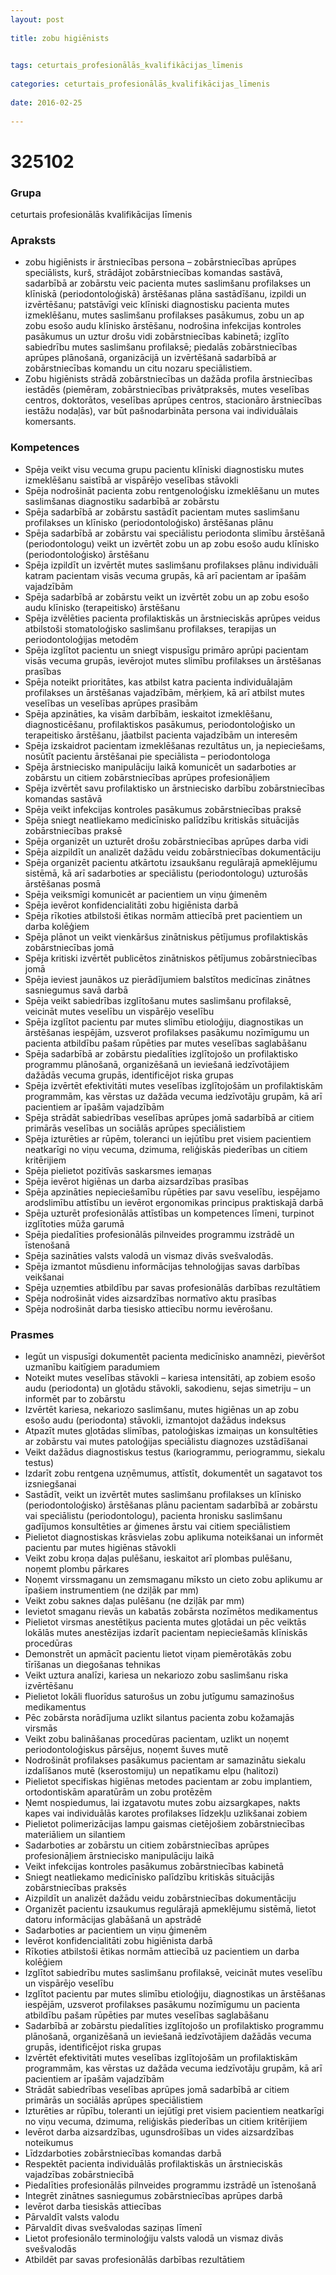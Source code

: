 ```yaml
---
layout: post
    
title: zobu higiēnists

    
tags: ceturtais_profesionālās_kvalifikācijas_līmenis
    
categories: ceturtais_profesionālās_kvalifikācijas_līmenis
    
date: 2016-02-25
    
---
```

# 325102

### Grupa
ceturtais profesionālās kvalifikācijas līmenis


### Apraksts

* zobu higiēnists ir ārstniecības persona – zobārstniecības aprūpes speciālists, kurš, strādājot zobārstniecības komandas sastāvā, sadarbībā ar zobārstu veic pacienta mutes saslimšanu profilakses un klīniskā (periodontoloģiskā) ārstēšanas plāna sastādīšanu, izpildi un izvērtēšanu; patstāvīgi veic klīniski diagnostisku pacienta mutes izmeklēšanu, mutes saslimšanu profilakses pasākumus, zobu un ap zobu esošo audu klīnisko ārstēšanu, nodrošina infekcijas kontroles pasākumus un uztur drošu vidi zobārstniecības kabinetā; izglīto sabiedrību mutes saslimšanu profilaksē; piedalās zobārstniecības aprūpes plānošanā, organizācijā un izvērtēšanā sadarbībā ar zobārstniecības komandu un citu nozaru speciālistiem. 
* Zobu higiēnists strādā zobārstniecības un dažāda profila ārstniecības iestādēs (piemēram, zobārstniecības privātpraksēs, mutes veselības centros, doktorātos, veselības aprūpes centros, stacionāro ārstniecības iestāžu nodaļās), var būt pašnodarbināta persona vai individuālais komersants. 

### Kompetences

* Spēja veikt visu vecuma grupu pacientu klīniski diagnostisku mutes izmeklēšanu saistībā ar vispārējo veselības stāvokli
* Spēja nodrošināt pacienta zobu rentgenoloģisku izmeklēšanu un mutes saslimšanas diagnostiku sadarbībā ar zobārstu
* Spēja sadarbībā ar zobārstu sastādīt pacientam mutes saslimšanu profilakses un klīnisko (periodontoloģisko) ārstēšanas plānu
* Spēja sadarbībā ar zobārstu vai speciālistu periodonta slimību ārstēšanā (periodontologu) veikt un izvērtēt zobu un ap zobu esošo audu klīnisko (periodontoloģisko) ārstēšanu
* Spēja izpildīt un izvērtēt mutes saslimšanu profilakses plānu individuāli katram pacientam visās vecuma grupās, kā arī pacientam ar īpašām vajadzībām
* Spēja sadarbībā ar zobārstu veikt un izvērtēt zobu un ap zobu esošo audu klīnisko (terapeitisko) ārstēšanu
* Spēja izvēlēties pacienta profilaktiskās un ārstnieciskās aprūpes veidus atbilstoši stomatoloģisko saslimšanu profilakses, terapijas un periodontoloģijas metodēm
* Spēja izglītot pacientu un sniegt vispusīgu primāro aprūpi pacientam visās vecuma grupās, ievērojot mutes slimību profilakses un ārstēšanas prasības
* Spēja noteikt prioritātes, kas atbilst katra pacienta individuālajām profilakses un ārstēšanas vajadzībām, mērķiem, kā arī atbilst mutes veselības un veselības aprūpes prasībām
* Spēja apzināties, ka visām darbībām, ieskaitot izmeklēšanu, diagnosticēšanu, profilaktiskos pasākumus, periodontoloģisko un terapeitisko ārstēšanu, jāatbilst pacienta vajadzībām un interesēm
* Spēja izskaidrot pacientam izmeklēšanas rezultātus un, ja nepieciešams, nosūtīt pacientu ārstēšanai pie speciālista – periodontologa
* Spēja ārstniecisko manipulāciju laikā komunicēt un sadarboties ar zobārstu un citiem zobārstniecības aprūpes profesionāļiem
* Spēja izvērtēt savu profilaktisko un ārstniecisko darbību zobārstniecības komandas sastāvā
* Spēja veikt infekcijas kontroles pasākumus zobārstniecības praksē
* Spēja sniegt neatliekamo medicīnisko palīdzību kritiskās situācijās zobārstniecības praksē
* Spēja organizēt un uzturēt drošu zobārstniecības aprūpes darba vidi
* Spēja aizpildīt un analizēt dažādu veidu zobārstniecības dokumentāciju
* Spēja organizēt pacientu atkārtotu izsaukšanu regulārajā apmeklējumu sistēmā, kā arī sadarboties ar speciālistu (periodontologu) uzturošās ārstēšanas posmā
* Spēja veiksmīgi komunicēt ar pacientiem un viņu ģimenēm
* Spēja ievērot konfidencialitāti zobu higiēnista darbā
* Spēja rīkoties atbilstoši ētikas normām attiecībā pret pacientiem un darba kolēģiem
* Spēja plānot un veikt vienkāršus zinātniskus pētījumus profilaktiskās zobārstniecības jomā
* Spēja kritiski izvērtēt publicētos zinātniskos pētījumus zobārstniecības jomā
* Spēja ieviest jaunākos uz pierādījumiem balstītos medicīnas zinātnes sasniegumus savā darbā
* Spēja veikt sabiedrības izglītošanu mutes saslimšanu profilaksē, veicināt mutes veselību un vispārējo veselību
* Spēja izglītot pacientu par mutes slimību etioloģiju, diagnostikas un ārstēšanas iespējām, uzsverot profilakses pasākumu nozīmīgumu un pacienta atbildību pašam rūpēties par mutes veselības saglabāšanu
* Spēja sadarbībā ar zobārstu piedalīties izglītojošo un profilaktisko programmu plānošanā, organizēšanā un ieviešanā iedzīvotājiem dažādās vecuma grupās, identificējot riska grupas
* Spēja izvērtēt efektivitāti mutes veselības izglītojošām un profilaktiskām programmām, kas vērstas uz dažāda vecuma iedzīvotāju grupām, kā arī pacientiem ar īpašām vajadzībām
* Spēja strādāt sabiedrības veselības aprūpes jomā sadarbībā ar citiem primārās veselības un sociālās aprūpes speciālistiem
* Spēja izturēties ar rūpēm, toleranci un iejūtību pret visiem pacientiem neatkarīgi no viņu vecuma, dzimuma, reliģiskās piederības un citiem kritērijiem
* Spēja pielietot pozitīvās saskarsmes iemaņas
* Spēja ievērot higiēnas un darba aizsardzības prasības
* Spēja apzināties nepieciešamību rūpēties par savu veselību, iespējamo arodslimību attīstību un ievērot ergonomikas principus praktiskajā darbā
* Spēja uzturēt profesionālās attīstības un kompetences līmeni, turpinot izglītoties mūža garumā
* Spēja piedalīties profesionālās pilnveides programmu izstrādē un īstenošanā
* Spēja sazināties valsts valodā un vismaz divās svešvalodās.
*  Spēja izmantot mūsdienu informācijas tehnoloģijas savas darbības veikšanai
* Spēja uzņemties atbildību par savas profesionālās darbības rezultātiem
* Spēja nodrošināt vides aizsardzības normatīvo aktu prasības
* Spēja nodrošināt darba tiesisko attiecību normu ievērošanu.

### Prasmes 
* Iegūt un vispusīgi dokumentēt pacienta medicīnisko anamnēzi, pievēršot uzmanību kaitīgiem paradumiem
* Noteikt mutes veselības stāvokli – kariesa intensitāti, ap zobiem esošo audu (periodonta) un gļotādu stāvokli, sakodienu, sejas simetriju – un informēt par to zobārstu
* Izvērtēt kariesa, nekariozo saslimšanu, mutes higiēnas un ap zobu esošo audu (periodonta) stāvokli, izmantojot dažādus indeksus
* Atpazīt mutes gļotādas slimības, patoloģiskas izmaiņas un konsultēties ar zobārstu vai mutes patoloģijas speciālistu diagnozes uzstādīšanai
* Veikt dažādus diagnostiskus testus (kariogrammu, periogrammu, siekalu testus)
* Izdarīt zobu rentgena uzņēmumus, attīstīt, dokumentēt un sagatavot tos izsniegšanai
* Sastādīt, veikt un izvērtēt mutes saslimšanu profilakses un klīnisko (periodontoloģisko) ārstēšanas plānu pacientam sadarbībā ar zobārstu vai speciālistu (periodontologu), pacienta hronisku saslimšanu gadījumos konsultēties ar ģimenes ārstu vai citiem speciālistiem
* Pielietot diagnostiskas krāsvielas zobu aplikuma noteikšanai un informēt pacientu par mutes higiēnas stāvokli
* Veikt zobu kroņa daļas pulēšanu, ieskaitot arī plombas pulēšanu, noņemt plombu pārkares
* Noņemt virssmaganu un zemsmaganu mīksto un cieto zobu aplikumu ar īpašiem instrumentiem (ne dziļāk par  mm)
* Veikt zobu saknes daļas pulēšanu (ne dziļāk par  mm)
* Ievietot smaganu rievās un kabatās zobārsta nozīmētos medikamentus
* Pielietot virsmas anestētiķus pacienta mutes gļotādai un pēc veiktās lokālās mutes anestēzijas izdarīt pacientam nepieciešamās klīniskās procedūras
* Demonstrēt un apmācīt pacientu lietot viņam piemērotākās zobu tīrīšanas un diegošanas tehnikas
* Veikt uztura analīzi, kariesa un nekariozo zobu saslimšanu riska izvērtēšanu
* Pielietot lokāli fluorīdus saturošus un zobu jutīgumu samazinošus medikamentus
* Pēc zobārsta norādījuma uzlikt silantus pacienta zobu kožamajās virsmās
* Veikt zobu balināšanas procedūras pacientam, uzlikt un noņemt periodontoloģiskus pārsējus, noņemt šuves mutē
* Nodrošināt profilakses pasākumus pacientam ar samazinātu siekalu izdalīšanos mutē (kserostomiju) un nepatīkamu elpu (halitozi)
* Pielietot specifiskas higiēnas metodes pacientam ar zobu implantiem, ortodontiskām aparatūrām un zobu protēzēm
* Ņemt nospiedumus, lai izgatavotu mutes zobu aizsargkapes, nakts kapes vai individuālās karotes profilakses līdzekļu uzlikšanai zobiem
* Pielietot polimerizācijas lampu gaismas cietējošiem zobārstniecības materiāliem un silantiem
* Sadarboties ar zobārstu un citiem zobārstniecības aprūpes profesionāļiem ārstniecisko manipulāciju laikā
* Veikt infekcijas kontroles pasākumus zobārstniecības kabinetā
* Sniegt neatliekamo medicīnisko palīdzību kritiskās situācijās zobārstniecības praksēs
* Aizpildīt un analizēt dažādu veidu zobārstniecības dokumentāciju
* Organizēt pacientu izsaukumus regulārajā apmeklējumu sistēmā, lietot datoru informācijas glabāšanā un apstrādē
* Sadarboties ar pacientiem un viņu ģimenēm
* Ievērot konfidencialitāti zobu higiēnista darbā
* Rīkoties atbilstoši ētikas normām attiecībā uz pacientiem un darba kolēģiem
* Izglītot sabiedrību mutes saslimšanu profilaksē, veicināt mutes veselību un vispārējo veselību
* Izglītot pacientu par mutes slimību etioloģiju, diagnostikas un ārstēšanas iespējām, uzsverot profilakses pasākumu nozīmīgumu un pacienta atbildību pašam rūpēties par mutes veselības saglabāšanu
* Sadarbībā ar zobārstu piedalīties izglītojošo un profilaktisko programmu plānošanā, organizēšanā un ieviešanā iedzīvotājiem dažādās vecuma grupās, identificējot riska grupas
* Izvērtēt efektivitāti mutes veselības izglītojošām un profilaktiskām programmām, kas vērstas uz dažāda vecuma iedzīvotāju grupām, kā arī pacientiem ar īpašām vajadzībām
* Strādāt sabiedrības veselības aprūpes jomā sadarbībā ar citiem primārās un sociālās aprūpes speciālistiem
* Izturēties ar rūpību, toleranti un iejūtīgi pret visiem pacientiem neatkarīgi no viņu vecuma, dzimuma, reliģiskās piederības un citiem kritērijiem
* Ievērot darba aizsardzības, ugunsdrošības un vides aizsardzības noteikumus
* Līdzdarboties zobārstniecības komandas darbā
* Respektēt pacienta individuālās profilaktiskās un ārstnieciskās vajadzības zobārstniecībā
* Piedalīties profesionālās pilnveides programmu izstrādē un īstenošanā
* Integrēt zinātnes sasniegumus zobārstniecības aprūpes darbā
* Ievērot darba tiesiskās attiecības
* Pārvaldīt valsts valodu
* Pārvaldīt divas svešvalodas saziņas līmenī
* Lietot profesionālo terminoloģiju valsts valodā un vismaz divās svešvalodās
* Atbildēt par savas profesionālās darbības rezultātiem